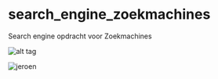# search_engine_zoekmachines
Search engine opdracht voor Zoekmachines

![alt tag](http://i.imgur.com/eFmWhGr.jpg)

![jeroen](https://s14.postimg.org/3xpsc6zgh/selfie.jpg)
